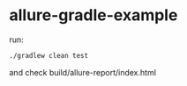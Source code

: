 # allure-gradle-example

run:

```bash
./gradlew clean test

```

and check build/allure-report/index.html